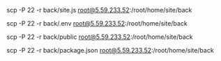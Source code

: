 scp -P 22 -r back/site.js root@5.59.233.52:/root/home/site/back

scp -P 22 -r back/.env root@5.59.233.52:/root/home/site/back

scp -P 22 -r back/public root@5.59.233.52:/root/home/site/back

scp -P 22 -r back/package.json root@5.59.233.52:/root/home/site/back[]()
